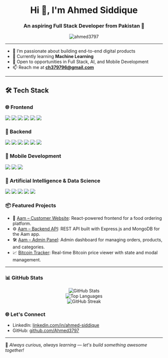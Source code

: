 <h1 align="center">Hi 👋, I'm Ahmed Siddique</h1>
<h3 align="center">An aspiring Full Stack Developer from Pakistan 🚀</h3>

<p align="center">
  <img src="https://komarev.com/ghpvc/?username=ahmed3797&label=Profile%20views&color=0e75b6&style=flat" alt="ahmed3797" />
</p>

---

- 🎯 I’m passionate about building end-to-end digital products
- 🌱 Currently learning **Machine Learning**
- 💼 Open to opportunities in Full Stack, AI, and Mobile Development
- 📫 Reach me at **ch379796@gmail.com**

---

## 🛠️ Tech Stack

### 🌐 Frontend
<p>
  <img src="https://img.shields.io/badge/React-20232A?style=for-the-badge&logo=react" />
  <img src="https://img.shields.io/badge/Next.js-black?style=for-the-badge&logo=next.js" />
  <img src="https://img.shields.io/badge/TailwindCSS-38B2AC?style=for-the-badge&logo=tailwind-css" />
  <img src="https://img.shields.io/badge/Vite-646CFF?style=for-the-badge&logo=vite" />
  <img src="https://img.shields.io/badge/HTML5-E34F26?style=for-the-badge&logo=html5" />
  <img src="https://img.shields.io/badge/CSS3-1572B6?style=for-the-badge&logo=css3" />
</p>

### 🔧 Backend
<p>
  <img src="https://img.shields.io/badge/Node.js-339933?style=for-the-badge&logo=node.js" />
  <img src="https://img.shields.io/badge/Express.js-000000?style=for-the-badge&logo=express" />
  <img src="https://img.shields.io/badge/MongoDB-47A248?style=for-the-badge&logo=mongodb" />
  <img src="https://img.shields.io/badge/Firebase-FFCA28?style=for-the-badge&logo=firebase" />
  <img src="https://img.shields.io/badge/Django-092E20?style=for-the-badge&logo=django" />
  <img src="https://img.shields.io/badge/MySQL-00758F?style=for-the-badge&logo=mysql" />
</p>

### 📱 Mobile Development
<p>
  <img src="https://img.shields.io/badge/Flutter-02569B?style=for-the-badge&logo=flutter" />
  <img src="https://img.shields.io/badge/Dart-0175C2?style=for-the-badge&logo=dart" />
  <img src="https://img.shields.io/badge/React_Native-20232A?style=for-the-badge&logo=react" />
</p>

### 🧠 Artificial Intelligence & Data Science
<p>
  <img src="https://img.shields.io/badge/Python-3776AB?style=for-the-badge&logo=python" />
  <img src="https://img.shields.io/badge/TensorFlow-FF6F00?style=for-the-badge&logo=tensorflow" />
  <img src="https://img.shields.io/badge/Scikit_Learn-F7931E?style=for-the-badge&logo=scikit-learn" />
  <img src="https://img.shields.io/badge/Pandas-150458?style=for-the-badge&logo=pandas" />
  <img src="https://img.shields.io/badge/Seaborn-6E6E6E?style=for-the-badge" />
</p>

### 📦 Featured Projects

- 🥗 [Aam – Customer Website](https://github.com/Ahmed3797/Food-FrontEnd): React-powered frontend for a food ordering platform.
- ⚙️ [Aam – Backend API](https://github.com/Ahmed3797/Food-MERN-API): REST API built with Express.js and MongoDB for the Aam app.
- 🛠️ [Aam – Admin Panel](https://github.com/Ahmed3797/Food-Admin): Admin dashboard for managing orders, products, and categories.
- 📈 [Bitcoin Tracker](https://github.com/Ahmed3797/Bitcoin-Price-UI): Real-time Bitcoin price viewer with state and modal management.

---


### 📊 GitHub Stats

<p align="center">
  <img src="https://github-readme-stats.vercel.app/api?username=ahmed3797&show_icons=true&theme=radical" alt="GitHub Stats" />
  <br />
  <img src="https://github-readme-stats.vercel.app/api/top-langs/?username=ahmed3797&layout=compact&theme=tokyonight" alt="Top Languages" />
  <br />
  <img src="https://streak-stats.demolab.com?user=ahmed3797&theme=tokyonight&hide_border=true&date_format=M%20j%5B%2C%20Y%5D" alt="GitHub Streak" />
</p>

### 🌐 Let's Connect

- LinkedIn: [linkedin.com/in/ahmed-siddique](https://www.linkedin.com/in/ahmed-siddique)
- GitHub: [github.com/Ahmed3797](https://github.com/Ahmed3797)

---

📌 _Always curious, always learning — let's build something awesome together!_
